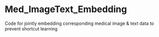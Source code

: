 # Med_ImageText_Embedding
Code for jointly embedding corresponding medical image &amp; text data to prevent shortcut learning
